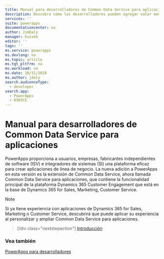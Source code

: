 ```yaml
---
title: Manual para desarrolladores de Common Data Service para aplicaciones | Microsoft Docs
description: Descubra cómo los desarrolladores pueden agregar valor mediante Common Data Service para aplicaciones.
services: ''
suite: powerapps
documentationcenter: na
author: JimDaly
manager: kvivek
editor: ''
tags: ''
ms.service: powerapps
ms.devlang: na
ms.topic: article
ms.tgt_pltfrm: na
ms.workload: na
ms.date: 10/31/2018
ms.author: jdaly
search.audienceType:
  - developer
search.app:
  - PowerApps
  - D365CE
---
```


# <a name="common-data-service-for-apps-developer-guide"></a>Manual para desarrolladores de Common Data Service para aplicaciones

PowerApps proporciona a usuarios, empresas, fabricantes independientes de software (ISV) e integradores de sistemas (SI) una plataforma eficaz para crear aplicaciones de línea de negocio. La nueva adición a PowerApps en esta versión es la extensión de Common Data Service, ahora llamada Common Data Service para aplicaciones, que contiene la funcionalidad principal de la plataforma Dynamics 365 Customer Engagement que está en la base de Dynamics 365 for Sales, Marketing, Customer Service.

> [!NOTE]
> Si ya tiene experiencia con aplicaciones de Dynamics 365 for Sales, Marketing o Customer Service, descubrirá que puede aplicar su experiencia al personalizar y ampliar Common Data Service para aplicaciones.

> [!div class="nextstepaction"]
> [Introducción](get-started-CDS-developers.md)

### <a name="see-also"></a>Vea también

[PowerApps para desarrolladores](/powerapps/#pivot=home&panel=developer)

